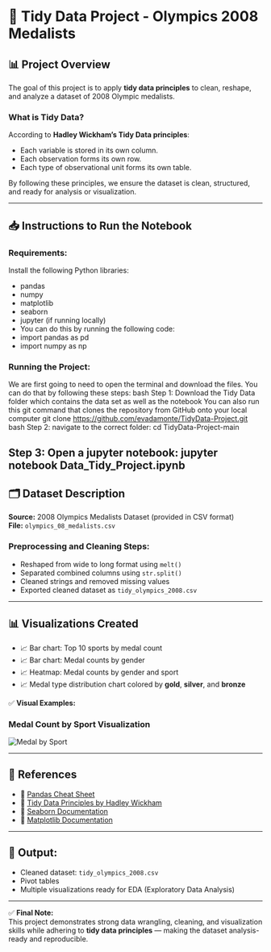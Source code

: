# 🧹 Tidy Data Project - Olympics 2008 Medalists

## 📊 Project Overview
The goal of this project is to apply **tidy data principles** to clean, reshape, and analyze a dataset of 2008 Olympic medalists. 

### What is Tidy Data?
According to **Hadley Wickham’s Tidy Data principles**:
- Each variable is stored in its own column.
- Each observation forms its own row.
- Each type of observational unit forms its own table.

By following these principles, we ensure the dataset is clean, structured, and ready for analysis or visualization.

---

## 📥 Instructions to Run the Notebook
### Requirements:
Install the following Python libraries:
- pandas
- numpy
- matplotlib
- seaborn
- jupyter (if running locally)
- You can do this by running the following code:
- import pandas as pd
- import numpy as np

### Running the Project:
We are first going to need to open the terminal and download the files. You can do that by following these steps:
bash
Step 1: Download the Tidy Data folder which contains the data set as well as the notebook 
You can also run this git command that clones the repository from GitHub onto your local computer
git clone https://github.com/evadamonte/TidyData-Project.git
bash
Step 2: navigate to the correct folder:
cd TidyData-Project-main

Step 3: Open a jupyter notebook:
jupyter notebook Data_Tidy_Project.ipynb
---

## 🗂 Dataset Description
**Source:** 2008 Olympics Medalists Dataset (provided in CSV format)  
**File:** `olympics_08_medalists.csv`  

### Preprocessing and Cleaning Steps:
- Reshaped from wide to long format using `melt()`
- Separated combined columns using `str.split()`
- Cleaned strings and removed missing values
- Exported cleaned dataset as `tidy_olympics_2008.csv`

---

## 📊 Visualizations Created
- 📈 Bar chart: Top 10 sports by medal count
- 📈 Bar chart: Medal counts by gender
- 📈 Heatmap: Medal counts by gender and sport
- 📈 Medal type distribution chart colored by **gold**, **silver**, and **bronze**

✅ **Visual Examples:**
### Medal Count by Sport Visualization
![Medal by Sport](https://github.com/evadamonte/TidyData-Project/blob/main/medal_by_sport.png)

---

## 🔗 References
- 📖 [Pandas Cheat Sheet](https://pandas.pydata.org/Pandas_Cheat_Sheet.pdf)
- 📖 [Tidy Data Principles by Hadley Wickham](https://vita.had.co.nz/papers/tidy-data.pdf)
- 📖 [Seaborn Documentation](https://seaborn.pydata.org/)
- 📖 [Matplotlib Documentation](https://matplotlib.org/stable/contents.html)

---

## 💾 Output:
- Cleaned dataset: `tidy_olympics_2008.csv`
- Pivot tables
- Multiple visualizations ready for EDA (Exploratory Data Analysis)

---

✅ **Final Note:**  
This project demonstrates strong data wrangling, cleaning, and visualization skills while adhering to **tidy data principles** — making the dataset analysis-ready and reproducible.
